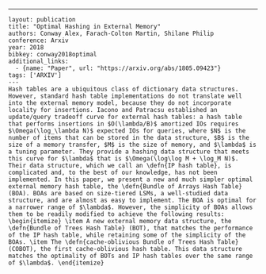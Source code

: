 ---
    layout: publication
    title: "Optimal Hashing in External Memory"
    authors: Conway Alex, Farach-Colton Martin, Shilane Philip
    conference: Arxiv
    year: 2018
    bibkey: conway2018optimal
    additional_links:
      - {name: "Paper", url: "https://arxiv.org/abs/1805.09423"}
    tags: ['ARXIV']
    ---
    Hash tables are a ubiquitous class of dictionary data structures. However, standard hash table implementations do not translate well into the external memory model, because they do not incorporate locality for insertions. Iacono and Patracsu established an update/query tradeoff curve for external hash tables: a hash table that performs insertions in $O(\lambda/B)$ amortized IOs requires $\Omega(\log_\lambda N)$ expected IOs for queries, where $N$ is the number of items that can be stored in the data structure, $B$ is the size of a memory transfer, $M$ is the size of memory, and $\lambda$ is a tuning parameter. They provide a hashing data structure that meets this curve for $\lambda$ that is $\Omega(\log\log M + \log_M N)$. Their data structure, which we call an \defn{IP hash table}, is complicated and, to the best of our knowledge, has not been implemented. In this paper, we present a new and much simpler optimal external memory hash table, the \defn{Bundle of Arrays Hash Table} (BOA). BOAs are based on size-tiered LSMs, a well-studied data structure, and are almost as easy to implement. The BOA is optimal for a narrower range of $\lambda$. However, the simplicity of BOAs allows them to be readily modified to achieve the following results: \begin{itemize} \item A new external memory data structure, the \defn{Bundle of Trees Hash Table} (BOT), that matches the performance of the IP hash table, while retaining some of the simplicity of the BOAs. \item The \defn{cache-oblivious Bundle of Trees Hash Table} (COBOT), the first cache-oblivious hash table. This data structure matches the optimality of BOTs and IP hash tables over the same range of $\lambda$. \end{itemize}